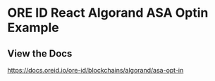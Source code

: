 # ORE ID React Algorand ASA Optin Example

## View the Docs
https://docs.oreid.io/ore-id/blockchains/algorand/asa-opt-in